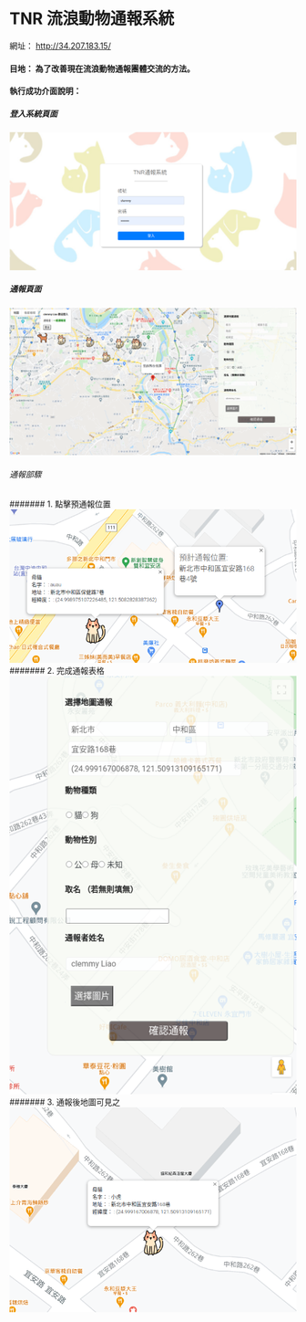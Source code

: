 # TNR 流浪動物通報系統
網址： http://34.207.183.15/
#### 目地： 為了改善現在流浪動物通報團體交流的方法。

#### 執行成功介面說明：
##### 登入系統頁面
![image](https://raw.githubusercontent.com/royal0721/animal_platform/master/login.png)
##### 通報頁面
![image](https://raw.githubusercontent.com/royal0721/animal_platform/master/inform.png)
###### 通報部驟
####### 1. 點擊預通報位置
![image](https://raw.githubusercontent.com/royal0721/animal_platform/master/click.png)
####### 2. 完成通報表格
![image](https://raw.githubusercontent.com/royal0721/animal_platform/master/inform_upload.png)
####### 3. 通報後地圖可見之
![image](https://raw.githubusercontent.com/royal0721/animal_platform/master/complete.png)
